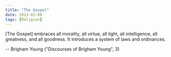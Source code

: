 ```yaml
---
title: "The Gospel"
date: 2013-02-09
tags: [Religion]
---
```


[The Gospel] embraces all morality, all virtue, all light, all intelligence, all greatness, and all goodness. It introduces a system of laws and ordinances.

-- Brigham Young ("Discourses of Brigham Young", 3)

